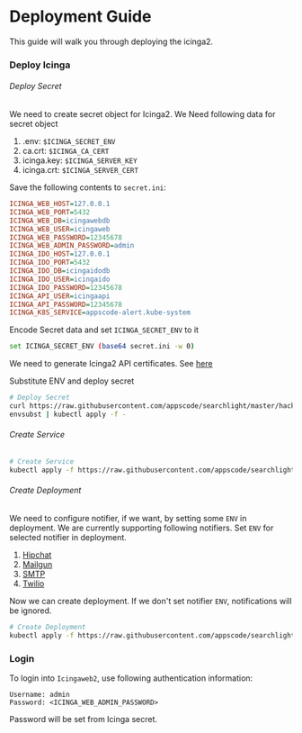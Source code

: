 # Deployment Guide

This guide will walk you through deploying the icinga2.

### Deploy Icinga

###### Deploy Secret

We need to create secret object for Icinga2. We Need following data for secret object

1. .env: `$ICINGA_SECRET_ENV`
2. ca.crt: `$ICINGA_CA_CERT`
3. icinga.key: `$ICINGA_SERVER_KEY`
4. icinga.crt: `$ICINGA_SERVER_CERT` 


Save the following contents to `secret.ini`:
```ini
ICINGA_WEB_HOST=127.0.0.1
ICINGA_WEB_PORT=5432
ICINGA_WEB_DB=icingawebdb
ICINGA_WEB_USER=icingaweb
ICINGA_WEB_PASSWORD=12345678
ICINGA_WEB_ADMIN_PASSWORD=admin
ICINGA_IDO_HOST=127.0.0.1
ICINGA_IDO_PORT=5432
ICINGA_IDO_DB=icingaidodb
ICINGA_IDO_USER=icingaido
ICINGA_IDO_PASSWORD=12345678
ICINGA_API_USER=icingaapi
ICINGA_API_PASSWORD=12345678
ICINGA_K8S_SERVICE=appscode-alert.kube-system
```

Encode Secret data and set `ICINGA_SECRET_ENV` to it
```sh
set ICINGA_SECRET_ENV (base64 secret.ini -w 0)
```


We need to generate Icinga2 API certificates. See [here](certificate.md)

Substitute ENV and deploy secret
```sh
# Deploy Secret
curl https://raw.githubusercontent.com/appscode/searchlight/master/hack/deploy/icinga2/secret.yaml |
envsubst | kubectl apply -f -
```

###### Create Service
```sh
# Create Service
kubectl apply -f https://raw.githubusercontent.com/appscode/searchlight/master/hack/deploy/icinga2/service.yaml
```

###### Create Deployment

We need to configure notifier, if we want, by setting some `ENV` in deployment. We are currently supporting following notifiers. Set `ENV` for selected notifier in deployment.

1. [Hipchat](../notifier/hipchat.md)
2. [Mailgun](../notifier/mailgun.md)
3. [SMTP](../notifier/smtp.md)
4. [Twilio](../notifier/twilio.md)

Now we can create deployment. If we don't set notifier `ENV`, notifications will be ignored.

```sh
# Create Deployment
kubectl apply -f https://raw.githubusercontent.com/appscode/searchlight/master/hack/deploy/icinga2/deployment.yaml
```

### Login

To login into `Icingaweb2`, use following authentication information:
```
Username: admin
Password: <ICINGA_WEB_ADMIN_PASSWORD>
```
Password will be set from Icinga secret.

